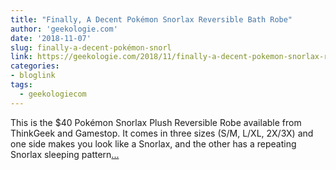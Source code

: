 ```yaml
---
title: "Finally, A Decent Pokémon Snorlax Reversible Bath Robe"
author: 'geekologie.com'
date: '2018-11-07'
slug: finally-a-decent-pokémon-snorl
link: https://geekologie.com/2018/11/finally-a-decent-pokemon-snorlax-reversi.php
categories:
- bloglink
tags:
  - geekologiecom
---
```


This is the $40 Pokémon Snorlax Plush Reversible Robe available from ThinkGeek and Gamestop. It comes in three sizes (S/M, L/XL, 2X/3X) and one side makes you look like a Snorlax, and the other has a repeating Snorlax sleeping pattern[... <i class="fas fa-external-link-alt"></i>](https://geekologie.com/2018/11/finally-a-decent-pokemon-snorlax-reversi.php)

